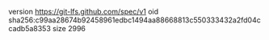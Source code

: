 version https://git-lfs.github.com/spec/v1
oid sha256:c99aa28674b92458961edbc1494aa88668813c550333432a2fd04ccadb5a8353
size 2996

